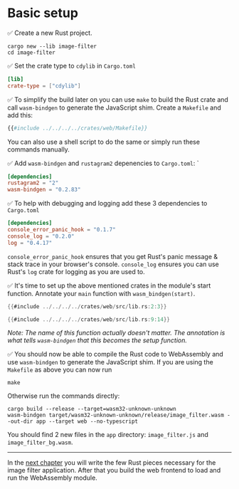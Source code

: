 # Basic setup

✅ Create a new Rust project.

```
cargo new --lib image-filter
cd image-filter
```

✅ Set the crate type to `cdylib` in `Cargo.toml`

```toml
[lib]
crate-type = ["cdylib"]
```

✅ To simplify the build later on you can use `make` to build the Rust crate and call `wasm-bindgen` to generate the JavaScript shim. Create a `Makefile` and add this:

```makefile
{{#include ../../../../crates/web/Makefile}}
```

You can also use a shell script to do the same or simply run these commands manually.

✅ Add `wasm-bindgen` and `rustagram2` depenencies to `Cargo.toml`:
`
```toml
[dependencies]
rustagram2 = "2"
wasm-bindgen = "0.2.83"
```

✅ To help with debugging and logging add these 3 dependencies to `Cargo.toml`

```toml
[dependencies]
console_error_panic_hook = "0.1.7"
console_log = "0.2.0"
log = "0.4.17"
```

`console_error_panic_hook` ensures that you get Rust's panic message & stack trace in your browser's console.
`console_log` ensures you can use Rust's `log` crate for logging as you are used to.

✅ It's time to set up the above mentioned crates in the module's start function.
Annotate your `main` function with `wasm_bindgen(start)`.

```rust
{{#include ../../../../crates/web/src/lib.rs:2:3}}

{{#include ../../../../crates/web/src/lib.rs:9:14}}
```

_Note: The name of this function actually doesn't matter.
The annotation is what tells `wasm-bindgen` that this becomes the setup function._

✅ You should now be able to compile the Rust code to WebAssembly and use `wasm-bindgen` to generate the JavaScript shim.
If you are using the `Makefile` as above you can now run

```
make
```

Otherwise run the commands directly:

```
cargo build --release --target=wasm32-unknown-unknown
wasm-bindgen target/wasm32-unknown-unknown/release/image_filter.wasm --out-dir app --target web --no-typescript
```

You should find 2 new files in the `app` directory:
`image_filter.js` and `image_filter_bg.wasm`.

---

In the [next chapter](image-filters.md) you will write the few Rust pieces necessary for the image filter application.
After that you build the web frontend to load and run the WebAssembly module.
